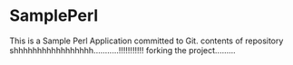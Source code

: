 SamplePerl
==========
This is a Sample Perl Application committed to Git.
contents of repository shhhhhhhhhhhhhhhhh...........!!!!!!!!!!!
forking the project.........
